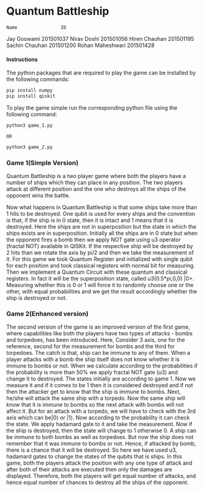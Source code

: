 # Quantum Battleship

	Name				ID
Jay Goswami			201501037
Nirav Doshi			201501056
Hiren Chauhan		201501195
Sachin Chauhan		201501200
Rohan Maheshwari	201501428

#### Instructions

The python packages that are required to play the game can be installed by the following commands:
```bash
pip install numpy
pip install qiskit
```

To play the game simple run the corresponding python file using the following command:
```bash
python3 game_1.py
```
	OR
```bash
python3 game_2.py
```

### Game 1(Simple Version)

Quantum Battleship is a two player game where both the players have a number of ships which they can place in any position. The two players attack at different position and the one who destroys all the ships of the opponent wins the battle. 

Now what happens in Quantum Battleship is that some ships take more than 1 hits to be destroyed. One qubit is used for every ships and the convention is that, if the ship is in 0 state, then it is intact and 1 means that it is destroyed. Here the ships are not in superposition but the state in which the ships exists are in superposition. Initially all the ships are in 0 state but when the opponent fires a bomb then we apply NOT gate using u3 operator (fractal NOT) available in QISKit. If the respective ship will be destroyed by 2 hits than we rotate the axis by pi/2 and then we take the measurement of it. For this game we took Quantum Register and initialized with single qubit for each position and took classical registers with normal bit for measuring. Then we implement a Quantum Circuit with these quantum and classical registers. In fact it will be the superposition state, called u3(0.5*pi,0,0) |0>. Measuring whether this is 0 or 1 will force it to randomly choose one or the other, with equal probabilities and we get the result accordingly whether the ship is destroyed or not.

### Game 2(Enhanced version)

The second version of the game is an improved version of the first game, where capabilities like both the players have two types of attacks - bombs and torpedoes, has been introduced. Here, Consider 3 axis, one for the reference, second for the measurement for bombs and the third for torpedoes. The catch is that, ship can be immune to any of them. When a player attacks with a bomb the ship itself does not know whether it is immune to bombs or not. When we calculate according to the probabilities if the probability is more than 50% we apply fractal NOT gate (u3) and change it to destroyed. The states initially are according to game 1. Now we measure it and if it comes to be 1 then it is considered destroyed and if not then the attacker get to know that the ship is immune to bombs. Next, he/she will attack the same ship with a torpedo. Now the same ship will know that it is immune to bombs so the next attack with bombs will not affect it. But for an attack with a torpedo, we will have to check with the 3rd axis which can be|0⟩ or |1⟩. Now according to the probability it can check the state. We apply hadamard gate to it and take the measurement. Now if the ship is destroyed, then the state will change to 1 otherwise 0. A ship can be immune to both bombs as well as torpedoes. But now the ship does not remember that it was immune to bombs or not. Hence, if attacked by bomb, there is a chance that it will be destroyed. So here we have used u3, hadamard gates to change the states of the qubits that is ships. In this game, both the players attack the position with any one type of attack and after both of their attacks are executed then only the damages are displayed. Therefore, both the players will get equal number of attacks, and hence equal number of chances to destroy all the ships of the opponent.
